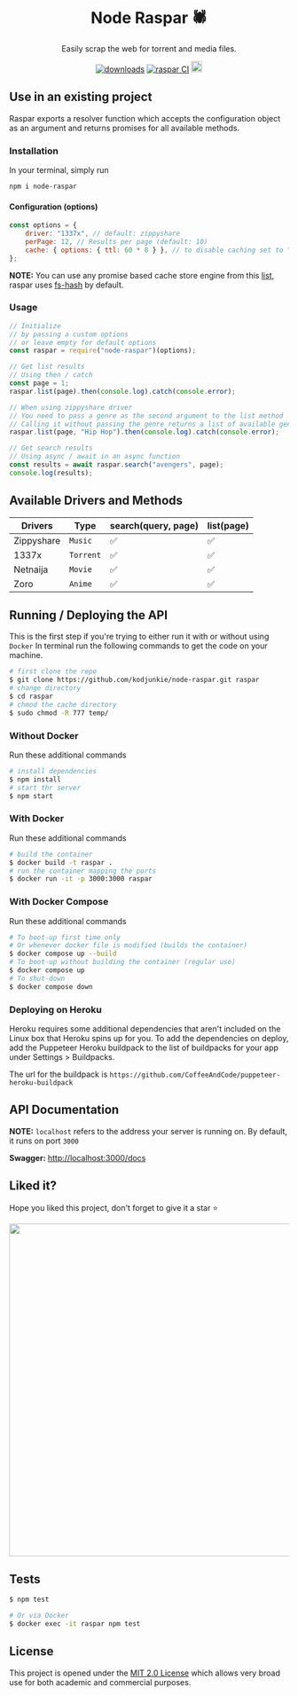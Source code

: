 <div align="center">

<h1>Node Raspar 🕷️</h1>

Easily scrap the web for torrent and media files.

[![downloads](https://img.shields.io/npm/dt/node-raspar.svg)](https://www.npmjs.com/package/node-raspar) [![raspar CI](https://github.com/kodjunkie/node-raspar/actions/workflows/node.js.yml/badge.svg?branch=master)](https://github.com/kodjunkie/node-raspar/actions/workflows/node.js.yml) <a href="https://github.com/kodjunkie/node-raspar/blob/master/LICENSE"><img src="https://img.shields.io/badge/license-MIT-yellow.svg" alt="License: MIT" height="20"></a>

</div>

## Use in an existing project

Raspar exports a resolver function which accepts the configuration object as an argument and returns promises for all available methods.

### Installation

In your terminal, simply run

```bash
npm i node-raspar
```

#### Configuration (options)

```javascript
const options = {
	driver: "1337x", // default: zippyshare
	perPage: 12, // Results per page (default: 10)
	cache: { options: { ttl: 60 * 8 } }, // to disable caching set to "false"
};
```

**NOTE:** You can use any promise based cache store engine from this [list](https://github.com/BryanDonovan/node-cache-manager#store-engines), raspar uses [fs-hash](https://github.com/rolandstarke/node-cache-manager-fs-hash) by default.

### Usage

```javascript
// Initialize
// by passing a custom options
// or leave empty for default options
const raspar = require("node-raspar")(options);

// Get list results
// Using then / catch
const page = 1;
raspar.list(page).then(console.log).catch(console.error);

// When using zippyshare driver
// You need to pass a genre as the second argument to the list method
// Calling it without passing the genre returns a list of available genres
raspar.list(page, "Hip Hop").then(console.log).catch(console.error);

// Get search results
// Using async / await in an async function
const results = await raspar.search("avengers", page);
console.log(results);
```

## Available Drivers and Methods

| Drivers    | Type      | search(query, page) | list(page)         |
| ---------- | --------- | ------------------- | ------------------ |
| Zippyshare | `Music`   | :white_check_mark:  | :white_check_mark: |
| 1337x      | `Torrent` | :white_check_mark:  | :white_check_mark: |
| Netnaija   | `Movie`   | :white_check_mark:  | :white_check_mark: |
| Zoro       | `Anime`   | :white_check_mark:  | :white_check_mark: |

## Running / Deploying the API

This is the first step if you're trying to either run it with or without using `Docker`
In terminal run the following commands to get the code on your machine.

```bash
# first clone the repo
$ git clone https://github.com/kodjunkie/node-raspar.git raspar
# change directory
$ cd raspar
# chmod the cache directory
$ sudo chmod -R 777 temp/
```

### Without Docker

Run these additional commands

```bash
# install dependencies
$ npm install
# start thr server
$ npm start
```

### With Docker

Run these additional commands

```bash
# build the container
$ docker build -t raspar .
# run the container mapping the ports
$ docker run -it -p 3000:3000 raspar
```

### With Docker Compose

Run these additional commands

```bash
# To boot-up first time only
# Or whenever docker file is modified (builds the container)
$ docker compose up --build
# To boot-up without building the container (regular use)
$ docker compose up
# To shut-down
$ docker compose down
```

### Deploying on Heroku

Heroku requires some additional dependencies that aren't included on the Linux box that Heroku spins up for you.
To add the dependencies on deploy, add the Puppeteer Heroku buildpack to the list of buildpacks for your app under Settings > Buildpacks.

The url for the buildpack is `https://github.com/CoffeeAndCode/puppeteer-heroku-buildpack`

## API Documentation

**NOTE:** `localhost` refers to the address your server is running on. By default, it runs on port `3000`

**Swagger:** [http://localhost:3000/docs](http://localhost:3000/docs)

## Liked it?

Hope you liked this project, don't forget to give it a star ⭐

<div align="center">
  <a href="https://starchart.cc/kodjunkie/node-raspar">
    <img src="https://starchart.cc/kodjunkie/node-raspar.svg" width="600px">
  </a>
</div>

## Tests

```bash
$ npm test

# Or via Docker
$ docker exec -it raspar npm test
```

## License

This project is opened under the [MIT 2.0 License](https://github.com/kodjunkie/node-raspar/blob/master/LICENSE) which allows very broad use for both academic and commercial purposes.
